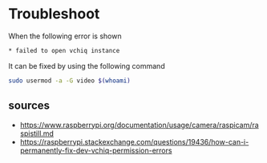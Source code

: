 # Troubleshoot

When the following error is shown

```bash
* failed to open vchiq instance
```

It can be fixed by using the following command

```bash
sudo usermod -a -G video $(whoami)
```

## sources

* https://www.raspberrypi.org/documentation/usage/camera/raspicam/raspistill.md
* https://raspberrypi.stackexchange.com/questions/19436/how-can-i-permanently-fix-dev-vchiq-permission-errors